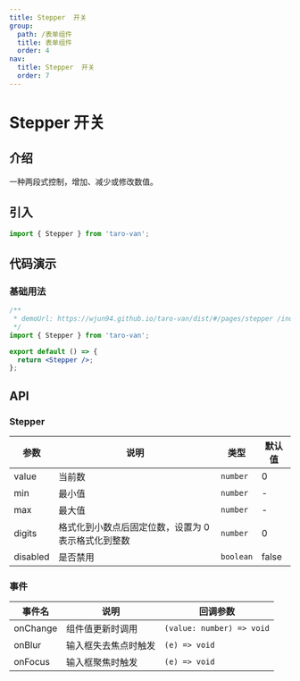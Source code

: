 ```yaml
---
title: Stepper  开关
group:
  path: /表单组件
  title: 表单组件
  order: 4
nav:
  title: Stepper  开关
  order: 7
---
```


# Stepper 开关

## 介绍

一种两段式控制，增加、减少或修改数值。

## 引入

```jsx | pure
import { Stepper } from 'taro-van';
```

## 代码演示

### 基础用法

```jsx | iframe
/**
 * demoUrl: https://wjun94.github.io/taro-van/dist/#/pages/stepper /index
 */
import { Stepper } from 'taro-van';

export default () => {
  return <Stepper />;
};
```

## API

### Stepper

| 参数     | 说明                                                | 类型      | 默认值 |
| -------- | --------------------------------------------------- | --------- | ------ |
| value    | 当前数                                              | `number`  | 0      |
| min      | 最小值                                              | `number`  | -      |
| max      | 最大值                                              | `number`  | -      |
| digits   | 格式化到小数点后固定位数，设置为 0 表示格式化到整数 | `number`  | 0      |
| disabled | 是否禁用                                            | `boolean` | false  |

### 事件

| 事件名   | 说明                 | 回调参数                  |
| -------- | -------------------- | ------------------------- |
| onChange | 组件值更新时调用     | `(value: number) => void` |
| onBlur   | 输入框失去焦点时触发 | `(e) => void`             |
| onFocus  | 输入框聚焦时触发     | `(e) => void`             |
